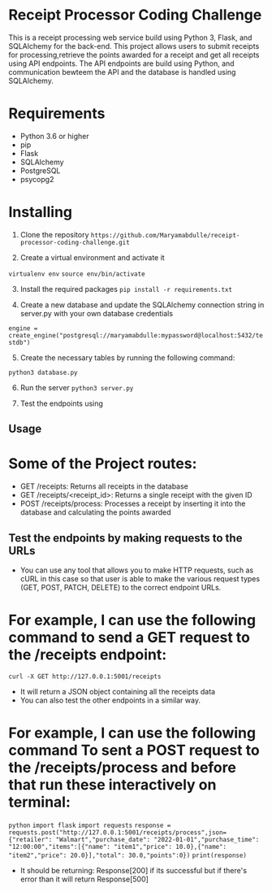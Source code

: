 # Receipt Processor Coding Challenge

This is a receipt processing web service build using Python 3, Flask, and SQLAlchemy for the back-end. This project allows users to submit receipts for processing,retrieve the points awarded for a receipt and get all receipts using API endpoints. The API endpoints are build using Python, and communication bewteem the API and the database is handled using SQLAlchemy. 


# Requirements
- Python 3.6 or higher
- pip
- Flask
- SQLAlchemy
- PostgreSQL
- psycopg2


# Installing

1. Clone the repository 
`https://github.com/Maryamabdulle/receipt-processor-coding-challenge.git`


2. Create a virtual environment and activate it

`virtualenv env`
`source env/bin/activate`


3. Install the required packages 
`pip install -r requirements.txt`

4. Create a new database and update the SQLAlchemy connection string in server.py with your own database credentials

`engine = create_engine("postgresql://maryamabdulle:mypassword@localhost:5432/testdb")`


5. Create the necessary tables by running the following command:

`python3 database.py`

6. Run the server
`python3 server.py`

7. Test the endpoints using 

## Usage

# Some of the Project routes:

- GET /receipts: Returns all receipts in the database
- GET /receipts/<receipt_id>: Returns a single receipt with the given ID
- POST /receipts/process: Processes a receipt by inserting it into the database and calculating the points awarded


## Test the endpoints by making requests to the URLs 

- You can use any tool that allows you to make HTTP requests, such as cURL in this case so that user is able to make the various request types (GET, POST, PATCH, DELETE) to the correct endpoint URLs.

# For example, I can use the following command to send a GET request to the /receipts endpoint:
`curl -X GET http://127.0.0.1:5001/receipts`
- It will return a JSON object containing all the receipts data
- You can also test the other endpoints in a similar way.

# For example, I  can use the following command To sent a POST request to the /receipts/process and before that run these interactively on terminal:
`python`
`import flask`
`import requests`
`response = requests.post("http://127.0.0.1:5001/receipts/process",json={"retailer": "Walmart","purchase_date": "2022-01-01","purchase_time": "12:00:00","items":[{"name": "item1","price": 10.0},{"name": "item2","price": 20.0}],"total": 30.0,"points":0})`
`print(response)`

- It should be returning: Response[200] if its successful but if there's error than it will return Response[500]

